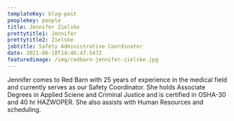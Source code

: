 ```yaml
---
templateKey: blog-post
peoplekey: people
title: Jennifer Zielske
prettytitle1: Jennifer
prettytitle2: Zielske
jobtitle: Safety Administrative Coordinator
date: 2021-06-10T14:46:47.547Z
featuredimage: /img/redbarn-jennifer-zielske.jpg
---
```

Jennifer comes to Red Barn with 25 years of experience in the medical field and currently serves as our Safety Coordinator.  She holds Associate Degrees in Applied Sciene and Criminal Justice and is certified in OSHA-30 and 40 hr HAZWOPER.   She also assists with Human Resources and scheduling.